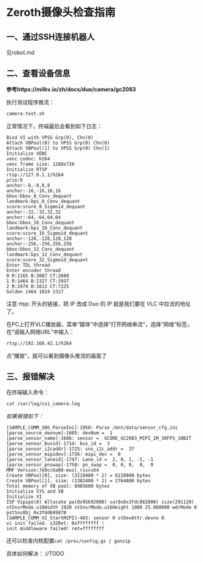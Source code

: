 # Zeroth摄像头检查指南
## 一、通过SSH连接机器人
见robot.md

## 二、查看设备信息

**参考https://milkv.io/zh/docs/duo/camera/gc2083**



执行测试程序推流：
```bash
camera-test.sh
```
正常情况下，终端最后会看到如下日志：
```
Bind VI with VPSS Grp(0), Chn(0)
Attach VBPool(0) to VPSS Grp(0) Chn(0)
Attach VBPool(1) to VPSS Grp(0) Chn(1)
Initialize VENC
venc codec: h264
venc frame size: 1280x720
Initialize RTSP
rtsp://127.0.1.1/h264
prio:0
anchor:-8,-8,8,8
anchor:-16,-16,16,16
bbox:bbox_8_Conv_dequant
landmark:kps_8_Conv_dequant
score:score_8_Sigmoid_dequant
anchor:-32,-32,32,32
anchor:-64,-64,64,64
bbox:bbox_16_Conv_dequant
landmark:kps_16_Conv_dequant
score:score_16_Sigmoid_dequant
anchor:-128,-128,128,128
anchor:-256,-256,256,256
bbox:bbox_32_Conv_dequant
landmark:kps_32_Conv_dequant
score:score_32_Sigmoid_dequant
Enter TDL thread
Enter encoder thread
0 R:1165 B:3087 CT:2688
1 R:1464 B:2327 CT:3937
2 R:1974 B:1613 CT:7225
Golden 1464 1024 2327
```
注意 rtsp: 开头的链接，把 IP 改成 Duo 的 IP 就是我们要在 VLC 中拉流的地址了。

在PC上打开VLC播放器，菜单“媒体”中选择“打开网络串流”，选择“网络”标签，在“请输入网络URL”中输入：
```bash
rtsp://192.168.42.1/h264
```
点”播放“，就可以看到摄像头推流的画面了


## 三、报错解决
在终端输入命令：
```bash
cat /var/log/cvi_camera.log
```
*如果报错如下：*
```
[SAMPLE_COMM_SNS_ParseIni]-1950: Parse /mnt/data/sensor_cfg.ini
[parse_source_devnum]-1605: devNum =  1
[parse_sensor_name]-1686: sensor =  GCORE_GC2083_MIPI_2M_30FPS_10BIT
[parse_sensor_busid]-1714: bus_id =  3
[parse_sensor_i2caddr]-1725: sns_i2c_addr =  37
[parse_sensor_mipidev]-1736: mipi_dev =  0
[parse_sensor_laneid]-1747: Lane_id =  2, 0, 1, -1, -1
[parse_sensor_pnswap]-1758: pn_swap =  0, 0, 0,  0,  0
MMF Version:7e0cc6a08-musl_riscv64
Create VBPool[0], size: (3110400 * 2) = 6220800 bytes
Create VBPool[1], size: (1382400 * 2) = 2764800 bytes
Total memory of VB pool: 8985600 bytes
Initialize SYS and VB
Initialize VI
ISP Vipipe(0) Allocate pa(0x95b92000) va(0x0x3fdc862000) size(291120)
stSnsrMode.u16Width 1920 stSnsrMode.u16Height 1080 25.000000 wdrMode 0 pstSnsObj 0x3fdd689878
[SAMPLE_COMM_VI_StartMIPI]-483: sensor 0 stDevAttr.devno 0
vi init failed. s32Ret: 0xffffffff !
init middleware failed! ret=ffffffff
```

还可以检查内核配置`cat /proc/config.gz | gunzip` 

具体如何解决：
//TODO